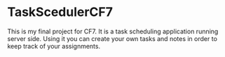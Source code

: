 # TaskScedulerCF7
This is my final project for CF7. It is a task scheduling application running server side. Using it you can create your own tasks and notes in order to keep track of your assignments.
